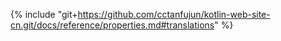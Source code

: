 {% include "git+https://github.com/cctanfujun/kotlin-web-site-cn.git/docs/reference/properties.md#translations" %}
